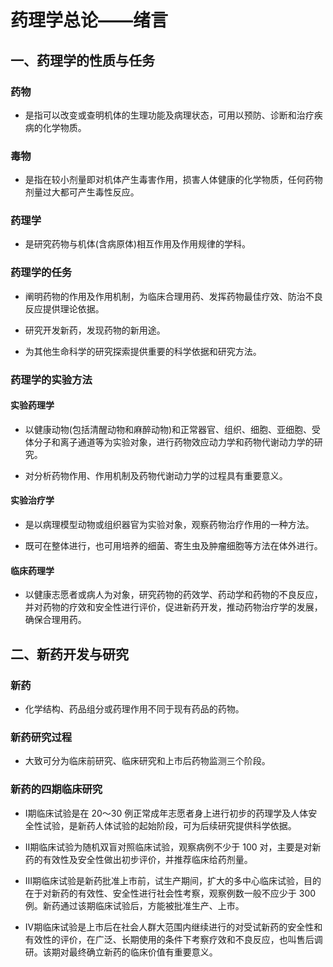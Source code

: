 # 药理学总论——绪言

## 一、药理学的性质与任务

### 药物

- 是指可以改变或查明机体的生理功能及病理状态，可用以预防、诊断和治疗疾病的化学物质。

### 毒物

- 是指在较小剂量即对机体产生毒害作用，损害人体健康的化学物质，任何药物剂量过大都可产生毒性反应。

### 药理学

- 是研究药物与机体(含病原体)相互作用及作用规律的学科。

### 药理学的任务

- 阐明药物的作用及作用机制，为临床合理用药、发挥药物最佳疗效、防治不良反应提供理论依据。

- 研究开发新药，发现药物的新用途。

- 为其他生命科学的研究探索提供重要的科学依据和研究方法。

### 药理学的实验方法

#### 实验药理学

- 以健康动物(包括清醒动物和麻醉动物)和正常器官、组织、细胞、亚细胞、受体分子和离子通道等为实验对象，进行药物效应动力学和药物代谢动力学的研究。

- 对分析药物作用、作用机制及药物代谢动力学的过程具有重要意义。

#### 实验治疗学

- 是以病理模型动物或组织器官为实验对象，观察药物治疗作用的一种方法。

- 既可在整体进行，也可用培养的细菌、寄生虫及肿瘤细胞等方法在体外进行。

#### 临床药理学

- 以健康志愿者或病人为对象，研究药物的药效学、药动学和药物的不良反应，并对药物的疗效和安全性进行评价，促进新药开发，推动药物治疗学的发展，确保合理用药。

## 二、新药开发与研究

### 新药

- 化学结构、药品组分或药理作用不同于现有药品的药物。

### 新药研究过程

- 大致可分为临床前研究、临床研究和上市后药物监测三个阶段。

### 新药的四期临床研究

- Ⅰ期临床试验是在 20～30 例正常成年志愿者身上进行初步的药理学及人体安全性试验，是新药人体试验的起始阶段，可为后续研究提供科学依据。

- Ⅱ期临床试验为随机双盲对照临床试验，观察病例不少于 100 对，主要是对新药的有效性及安全性做出初步评价，并推荐临床给药剂量。

- Ⅲ期临床试验是新药批准上市前，试生产期间，扩大的多中心临床试验，目的在于对新药的有效性、安全性进行社会性考察，观察例数一般不应少于 300 例。新药通过该期临床试验后，方能被批准生产、上市。

- Ⅳ期临床试验是上市后在社会人群大范围内继续进行的对受试新药的安全性和有效性的评价，在广泛、长期使用的条件下考察疗效和不良反应，也叫售后调研。该期对最终确立新药的临床价值有重要意义。
